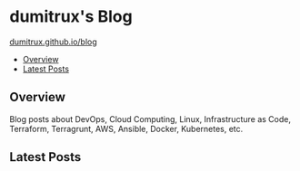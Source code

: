 # dumitrux's Blog <!-- omit in toc -->

[dumitrux.github.io/blog](https://dumitrux.github.io/blog)

- [Overview](#overview)
- [Latest Posts](#latest-posts)

## Overview

Blog posts about DevOps, Cloud Computing, Linux, Infrastructure as Code,
Terraform, Terragrunt, AWS, Ansible, Docker, Kubernetes, etc.

## Latest Posts
